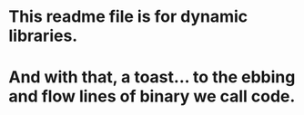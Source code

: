 # This readme file is for dynamic libraries.

# And with that, a toast... to the ebbing and flow lines of binary we call code.
